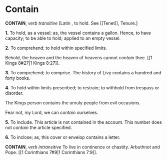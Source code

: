 # Contain

**CONTAIN**, _verb transitive_ \[Latin , to hold. See [[Tenet]], Tenure.\]

**1.** To hold, as a vessel; as, the vessel contains a gallon. Hence, to have capacity; to be able to hold; applied to an empty vessel.

**2.** To comprehend; to hold within specified limits.

Behold, the heaven and the heaven of heavens cannot _contain_ thee. [[1 Kings 8#27|1 Kings 8:27]].

**3.** To comprehend; to comprise. The history of Livy contains a hundred and forty books.

**4.** To hold within limits prescribed; to restrain; to withhold from trespass or disorder.

The Kings person contains the unruly people from evil occasions.

Fear not, my Lord, we can _contain_ ourselves.

**5.** To include. This article is not contained in the account. This number does not _contain_ the article specified.

**6.** To inclose; as, this cover or envelop contains a letter.

**CONTAIN**, _verb intransitive_ To live in continence or chastity. Arbuthnot and Pope. [[1 Corinthians 7#9|1 Corinthians 7:9]].